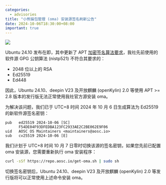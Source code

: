 ```yaml
---
categories:
  - advisories
title: "小熊猫包管理 (oma) 安装源签名刷新公告"
date: 2024-10-06T18:30:00+08:00
important: true
---
```


![](/assets/news/oma-comic-slim.png)


Ubuntu 24.10 发布在即，其中更新了 APT [加密签名算法要求](https://discourse.ubuntu.com/t/new-requirements-for-apt-repository-signing-in-24-04/42854)，我社先前使用的软件源 GPG 公钥算法 (nistp521) 不符合其要求的：

- 2048 位以上的 RSA
- Ed25519
- Ed448

因此，Ubuntu 24.10、deepin V23 及开放麒麟 (openKylin) 2.0 等使用 APT >= 2.8 版本的发行版无法正常使用我社官方源安装 oma。

为解决该问题，我们已于 UTC+8 时间 2024 年 10 月 6 日生成算法为 Ed25519 的新软件源签名密钥：

```
pub   ed25519 2024-10-06 [SC]
      F54DE04F93DFEDBA123FC2933AE2C2BE062E9F06
uid   AOSC OS Maintainers <maintainers@aosc.io>
sub   cv25519 2024-10-06 [E]
```

我们计划于 UTC+8 时间 10 月 7 日零时切换该源的签名密钥，如果您先前已配置 oma 安装源，您需要重新执行 oma 安装程序：

```bash
curl -sSf https://repo.aosc.io/get-oma.sh | sudo sh
```

切换签名密钥后，Ubuntu 24.10、deepin V23 及开放麒麟 (openKylin) 2.0 等发行版将可以正常使用上述命令安装 oma。
